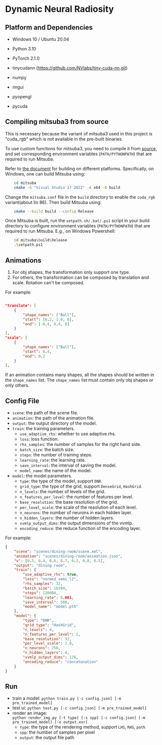 # Dynamic Neural Radiosity

## Platform and Dependencies

* Windows 10 / Ubuntu 20.04

* Python 3.10
* PyTorch 2.1.0
* tinycudann (https://github.com/NVlabs/tiny-cuda-nn.git)
* numpy
* imgui
* pyopengl
* pycuda

## Compiling mitsuba3 from source

This is necessary because the variant of mitsuba3 used in this project is "cuda_rgb" which is not available in the pre-built binaries.

To use custom functions for mitsuba3, you need to compile it from [source](mitsuba), and set corresponding environment variables (`PATH/PYTHONPATH`) that are required to run Mitsuba.

Refer to [the document](https://mitsuba.readthedocs.io/en/stable/src/developer_guide/compiling.html) for building on different platforms. Specifically, on Windows, one can build Mitsuba using:

``` bash
    cd mitsuba
    cmake -G "Visual Studio 17 2022" -A x64 -B build
```

Change the `mitsuba.conf` file in the `build` directory to enable the `cuda_rgb` variant(about lin 86). Then build Mitsuba using:

``` bash
    cmake --build build --config Release
```

Once Mitsuba is built, run the `setpath.sh/.bat/.ps1` script in your build directory to configure environment variables (`PATH/PYTHONPATH`) that are required to run Mitsuba. E.g., on Windows Powershell:

``` bash
    cd mitsuba\build\Release    
    .\setpath.ps1
```

## Animations

1. For obj shapes, the transformation only support one type.
2. For others, the transformation can be composed by translation and scale. Rotation can't be composed.

For example:

``` json

"translate": [
    {
        "shape_names": ["Ball"],
        "start": [0.2, 1.0, 0],
        "end": [-0.4, 0.4, 0]
    }
],
"scale": [
    {
        "shape_names": ["Ball"],
        "start": 0.4,
        "end": 0.2
    }
],
```

If an animation contains many shapes, all the shapes should be written in the `shape_names` list. The `shape_names` list must contain only obj shapes or only others.

## Config File

* `scene`: the path of the scene file.
* `animation`: the path of the animation file.
* `output`: the output directory of the model.
* `train`: the training parameters.
  * `use_adaptive_rhs`: whether to use adaptive rhs.
  * `loss`: loss function.
  * `rhs_samples`: the number of samples for the right hand side.
  * `batch_size`: the batch size.
  * `steps`: the number of training steps.
  * `learning_rate`: the learning rate.
  * `save_interval`: the interval of saving the model.
  * `model_name`: the name of the model.
* `model`: the model parameters.
  * `type`: the type of the model, support `DNR`.
  * `grid_type`: the type of the grid, support `DenseGrid`, `HashGrid`.
  * `n_levels`: the number of levels of the grid.
  * `n_features_per_level`: the number of features per level.
  * `base_resolution`: the base resolution of the grid.
  * `per_level_scale`: the scale of the resolution of each level.
  * `n_neurons`: the number of neurons in each hidden layer.
  * `n_hidden_layers`: the number of hidden layers.
  * `vvmlp_output_dims`: the output dimensions of the vvmlp.
  * `encoding_reduce`: the reduce function of the encoding layer.

For example:

``` json
{
    "scene": "scenes/dining-room/scene.xml",
    "animation": "scenes/dining-room/animation.json",
    "v": [0.5, 0.4, 0.6, 0.7, 0.2, 0.8, 0.5],
    "output": "dining-room",
    "train": {
        "use_adaptive_rhs": true,
        "loss": "normed_semi_l2",
        "rhs_samples": 32,
        "batch_size": 16384,
        "steps": 120000,
        "learning_rate": 0.001,
        "save_interval": 500,
        "model_name": "model.pth"
    },
    "model": {
        "type": "DNR",
        "grid_type": "HashGrid",
        "n_levels": 4,
        "n_features_per_level": 2,
        "base_resolution": 32,
        "per_level_scale": 2.0,
        "n_neurons": 256,
        "n_hidden_layers": 4,
        "vvmlp_output_dims": 128,
        "encoding_reduce": "concatenation"
    }
}
```

## Run

* train a model: `python train.py [-c config.json] [-m pre_trained_model]`
* test ui: `python test.py [-c config.json] [-m pre_trained_model]`
* render an image:  
  `python render_img.py [-t type] [-s spp] [-c config.json] [-m pre_trained_model] [-o output.exr]`
  * `type`: the type of the rendering method, support `LHS`, `RHS`, `path`
  * `spp`: the number of samples per pixel
  * `output`: the output file path